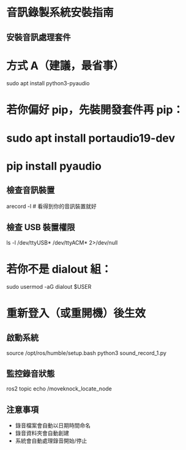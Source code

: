 # 音訊錄製系統安裝指南

## 安裝音訊處理套件

# 方式 A（建議，最省事）
sudo apt install python3-pyaudio

# 若你偏好 pip，先裝開發套件再 pip：
# sudo apt install portaudio19-dev
# pip install pyaudio

## 檢查音訊裝置
arecord -l    # 看得到你的音訊裝置就好

## 檢查 USB 裝置權限
ls -l /dev/ttyUSB* /dev/ttyACM* 2>/dev/null
# 若你不是 dialout 組：
sudo usermod -aG dialout $USER
# 重新登入（或重開機）後生效

## 啟動系統
source /opt/ros/humble/setup.bash
python3 sound_record_1.py

## 監控錄音狀態
ros2 topic echo /moveknock_locate_node

## 注意事項
- 錄音檔案會自動以日期時間命名
- 錄音資料夾會自動創建
- 系統會自動處理錄音開始/停止